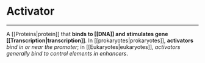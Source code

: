 # Activator
---
A [[Proteins|protein]] that **binds to [[DNA]] and stimulates gene [[Transcription|transcription]]**. In [[prokaryotes|prokaryotes]], **activators** *bind in or near the promoter*; in [[Eukaryotes|eukaryotes]], *activators generally bind to control elements in enhancers*.